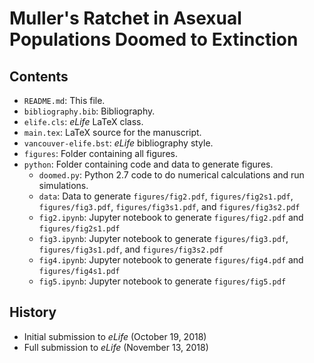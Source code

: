 # Muller's Ratchet in Asexual Populations Doomed to Extinction

## Contents

* `README.md`: This file.
* `bibliography.bib`: Bibliography.
* `elife.cls`: *eLife* LaTeX class.
* `main.tex`: LaTeX source for the manuscript.
* `vancouver-elife.bst`: *eLife* bibliography style.
* `figures`: Folder containing all figures.
* `python`: Folder containing code and data to generate figures.
    * `doomed.py`: Python 2.7 code to do numerical calculations and run simulations.
    * `data`: Data to generate `figures/fig2.pdf`, `figures/fig2s1.pdf`, `figures/fig3.pdf`, `figures/fig3s1.pdf`, and `figures/fig3s2.pdf`
    * `fig2.ipynb`: Jupyter notebook to generate `figures/fig2.pdf` and `figures/fig2s1.pdf`
    * `fig3.ipynb`: Jupyter notebook to generate `figures/fig3.pdf`, `figures/fig3s1.pdf`, and `figures/fig3s2.pdf`
    * `fig4.ipynb`: Jupyter notebook to generate `figures/fig4.pdf` and `figures/fig4s1.pdf`
    * `fig5.ipynb`: Jupyter notebook to generate `figures/fig5.pdf`


## History

* Initial submission to *eLife* (October 19, 2018)
* Full submission to *eLife* (November 13, 2018)

